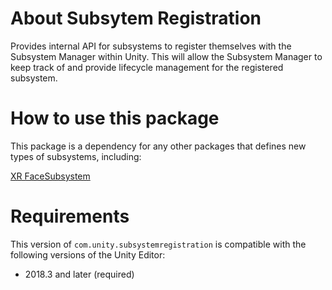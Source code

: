 # About Subsytem Registration

Provides internal API for subsystems to register themselves with the Subsystem Manager within Unity.  This will allow the Subsystem Manager to keep track of and provide lifecycle management for the registered subsystem.

# How to use this package
This package is a dependency for any other packages that defines new types of subsystems, including:

[XR FaceSubsystem](https://docs.unity3d.com/Packages/com.unity.xr.facesubsystem@1.0-preview)

# Requirements

This version of `com.unity.subsystemregistration` is compatible with the following versions of the Unity Editor:

* 2018.3 and later (required)





